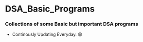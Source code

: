 # DSA_Basic_Programs

 ### Collections of some Basic but important DSA programs
 
 * Continously Updating Everyday. 😃
